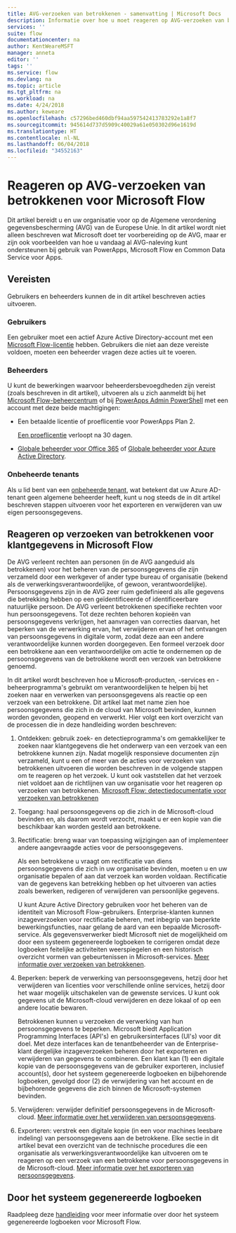 ```yaml
---
title: AVG-verzoeken van betrokkenen - samenvatting | Microsoft Docs
description: Informatie over hoe u moet reageren op AVG-verzoeken van betrokkenen voor Microsoft Flow.
services: ''
suite: flow
documentationcenter: na
author: KentWeareMSFT
manager: anneta
editor: ''
tags: ''
ms.service: flow
ms.devlang: na
ms.topic: article
ms.tgt_pltfrm: na
ms.workload: na
ms.date: 4/24/2018
ms.author: keweare
ms.openlocfilehash: c57296bed460dbf94aa597542413783292e1a8f7
ms.sourcegitcommit: 945614d737d5909c40029a61e050302d96e1619d
ms.translationtype: HT
ms.contentlocale: nl-NL
ms.lasthandoff: 06/04/2018
ms.locfileid: "34552163"
---
```

# <a name="responding-to-gdpr-data-subject-requests-for-microsoft-flow"></a>Reageren op AVG-verzoeken van betrokkenen voor Microsoft Flow

Dit artikel bereidt u en uw organisatie voor op de Algemene verordening gegevensbescherming (AVG) van de Europese Unie. In dit artikel wordt niet alleen beschreven wat Microsoft doet ter voorbereiding op de AVG, maar er zijn ook voorbeelden van hoe u vandaag al AVG-naleving kunt ondersteunen bij gebruik van PowerApps, Microsoft Flow en Common Data Service voor Apps.

## <a name="prerequisites"></a>Vereisten

Gebruikers en beheerders kunnen de in dit artikel beschreven acties uitvoeren.

### <a name="users"></a>Gebruikers

Een gebruiker moet een actief Azure Active Directory-account met een [Microsoft Flow-licentie](https://preview.flow.microsoft.com/pricing/) hebben. Gebruikers die niet aan deze vereiste voldoen, moeten een beheerder vragen deze acties uit te voeren.

### <a name="administrators"></a>Beheerders

U kunt de bewerkingen waarvoor beheerdersbevoegdheden zijn vereist (zoals beschreven in dit artikel), uitvoeren als u zich aanmeldt bij het [Microsoft Flow-beheercentrum](https://admin.flow.microsoft.com/) of bij [PowerApps Admin PowerShell](https://go.microsoft.com/fwlink/?linkid=871804) met een account met deze beide machtigingen:

- Een betaalde licentie of proeflicentie voor PowerApps Plan 2.

    [Een proeflicentie](http://web.powerapps.com/trial) verloopt na 30 dagen.

- [Globale beheerder voor Office 365](https://support.office.com/article/assign-admin-roles-in-office-365-for-business-eac4d046-1afd-4f1a-85fc-8219c79e1504) of [Globale beheerder voor Azure Active Directory](https://docs.microsoft.com/azure/active-directory/active-directory-assign-admin-roles-azure-portal).

### <a name="unmanaged-tenants"></a>Onbeheerde tenants
Als u lid bent van een [onbeheerde tenant](https://docs.microsoft.com/azure/active-directory/domains-admin-takeover), wat betekent dat uw Azure AD-tenant geen algemene beheerder heeft, kunt u nog steeds de in dit artikel beschreven stappen uitvoeren voor het exporteren en verwijderen van uw eigen persoonsgegevens. 

## <a name="responding-to-dsrs-for-microsoft-flow-customer-data"></a>Reageren op verzoeken van betrokkenen voor klantgegevens in Microsoft Flow

De AVG verleent rechten aan personen (in de AVG aangeduid als betrokkenen) voor het beheren van de persoonsgegevens die zijn verzameld door een werkgever of ander type bureau of organisatie (bekend als de verwerkingsverantwoordelijke, of gewoon, verantwoordelijke). Persoonsgegevens zijn in de AVG zeer ruim gedefinieerd als alle gegevens die betrekking hebben op een geïdentificeerde of identificeerbare natuurlijke persoon. De AVG verleent betrokkenen specifieke rechten voor hun persoonsgegevens. Tot deze rechten behoren kopieën van persoonsgegevens verkrijgen, het aanvragen van correcties daarvan, het beperken van de verwerking ervan, het verwijderen ervan of het ontvangen van persoonsgegevens in digitale vorm, zodat deze aan een andere verantwoordelijke kunnen worden doorgegeven. Een formeel verzoek door een betrokkene aan een verantwoordelijke om actie te ondernemen op de persoonsgegevens van de betrokkene wordt een verzoek van betrokkene genoemd.

In dit artikel wordt beschreven hoe u Microsoft-producten, -services en -beheerprogramma's gebruikt om verantwoordelijken te helpen bij het zoeken naar en verwerken van persoonsgegevens als reactie op een verzoek van een betrokkene. Dit artikel laat met name zien hoe persoonsgegevens die zich in de cloud van Microsoft bevinden, kunnen worden gevonden, geopend en verwerkt. Hier volgt een kort overzicht van de processen die in deze handleiding worden beschreven:

1. Ontdekken: gebruik zoek- en detectieprogramma's om gemakkelijker te zoeken naar klantgegevens die het onderwerp van een verzoek van een betrokkene kunnen zijn. Nadat mogelijk responsieve documenten zijn verzameld, kunt u een of meer van de acties voor verzoeken van betrokkenen uitvoeren die worden beschreven in de volgende stappen om te reageren op het verzoek. U kunt ook vaststellen dat het verzoek niet voldoet aan de richtlijnen van uw organisatie voor het reageren op verzoeken van betrokkenen. [Microsoft Flow: detectiedocumentatie voor verzoeken van betrokkenen](gdpr-dsr-discovery.md)

1. Toegang: haal persoonsgegevens op die zich in de Microsoft-cloud bevinden en, als daarom wordt verzocht, maakt u er een kopie van die beschikbaar kan worden gesteld aan betrokkene.

1. Rectificatie: breng waar van toepassing wijzigingen aan of implementeer andere aangevraagde acties voor de persoonsgegevens.

    Als een betrokkene u vraagt om rectificatie van diens persoonsgegevens die zich in uw organisatie bevinden, moeten u en uw organisatie bepalen of aan dat verzoek kan worden voldaan.  Rectificatie van de gegevens kan betrekking hebben op het uitvoeren van acties zoals bewerken, redigeren of verwijderen van persoonlijke gegevens.

    U kunt Azure Active Directory gebruiken voor het beheren van de identiteit van Microsoft Flow-gebruikers. Enterprise-klanten kunnen inzageverzoeken voor rectificatie beheren, met inbegrip van beperkte bewerkingsfuncties, naar gelang de aard van een bepaalde Microsoft-service.  Als gegevensverwerker biedt Microsoft niet de mogelijkheid om door een systeem gegenereerde logboeken te corrigeren omdat deze logboeken feitelijke activiteiten weerspiegelen en een historisch overzicht vormen van gebeurtenissen in Microsoft-services.  [Meer informatie over verzoeken van betrokkenen](https://docs.microsoft.com/microsoft-365/compliance/gdpr-dsr-azure).

1. Beperken: beperk de verwerking van persoonsgegevens, hetzij door het verwijderen van licenties voor verschillende online services, hetzij door het waar mogelijk uitschakelen van de gewenste services. U kunt ook gegevens uit de Microsoft-cloud verwijderen en deze lokaal of op een andere locatie bewaren.

    Betrokkenen kunnen u verzoeken de verwerking van hun persoonsgegevens te beperken.  Microsoft biedt Application Programming Interfaces (API's) en gebruikersinterfaces (UI's) voor dit doel.  Met deze interfaces kan de tenantbeheerder van de Enterprise-klant dergelijke inzageverzoeken beheren door het exporteren en verwijderen van gegevens te combineren. Een klant kan (1) een digitale kopie van de persoonsgegevens van de gebruiker exporteren, inclusief account(s), door het systeem gegenereerde logboeken en bijbehorende logboeken, gevolgd door (2) de verwijdering van het account en de bijbehorende gegevens die zich binnen de Microsoft-systemen bevinden.

1. Verwijderen: verwijder definitief persoonsgegevens in de Microsoft-cloud. [Meer informatie over het verwijderen van persoonsgegevens](gdpr-dsr-delete.md).

1. Exporteren: verstrek een digitale kopie (in een voor machines leesbare indeling) van persoonsgegevens aan de betrokkene. Elke sectie in dit artikel bevat een overzicht van de technische procedures die een organisatie als verwerkingsverantwoordelijke kan uitvoeren om te reageren op een verzoek van een betrokkene voor persoonsgegevens in de Microsoft-cloud. [Meer informatie over het exporteren van persoonsgegevens](gdpr-dsr-export.md).

## <a name="system-generated-logs"></a>Door het systeem gegenereerde logboeken

Raadpleeg deze [handleiding](https://docs.microsoft.com/powerapps/administrator/powerapps-gdpr-dsr-guide-systemlogs) voor meer informatie over door het systeem gegenereerde logboeken voor Microsoft Flow.
